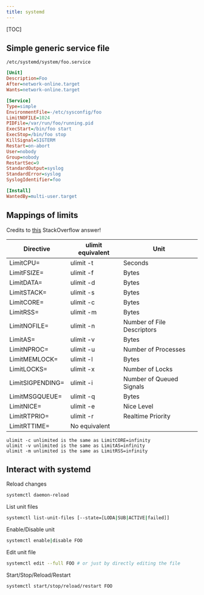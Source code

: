 ```yaml
---
title: systemd
---
```


[TOC]

## Simple generic service file

`/etc/systemd/system/foo.service`

```ini
[Unit]
Description=Foo
After=network-online.target
Wants=network-online.target

[Service]
Type=simple
EnvironmentFile=-/etc/sysconfig/foo
LimitNOFILE=1024
PIDFile=/var/run/foo/running.pid
ExecStart=/bin/foo start
ExecStop=/bin/foo stop
KillSignal=SIGTERM
Restart=on-abort
User=nobody
Group=nobody
RestartSec=9
StandardOutput=syslog
StandardError=syslog
SyslogIdentifier=foo

[Install]
WantedBy=multi-user.target
```

## Mappings of limits

Credits to [this](https://unix.stackexchange.com/questions/345595/how-to-set-ulimits-on-service-with-systemd/345596#345596) StackOverflow answer!

|Directive        |ulimit equivalent |    Unit |
|-----------------|------------------|----------|
|LimitCPU=|        ulimit -t|             Seconds|
|LimitFSIZE=|      ulimit -f|             Bytes|
|LimitDATA=|       ulimit -d|             Bytes|
|LimitSTACK=|      ulimit -s|             Bytes|
|LimitCORE=|       ulimit -c|             Bytes|
|LimitRSS=|        ulimit -m|             Bytes|
LimitNOFILE=|    ulimit -n|             Number of File Descriptors|
|LimitAS=|         ulimit -v|             Bytes|
LimitNPROC=|      ulimit -u|            Number of Processes|
|LimitMEMLOCK=|    ulimit -l|             Bytes|
LimitLOCKS=|      ulimit -x|             Number of Locks|
LimitSIGPENDING=| ulimit -i|             Number of Queued Signals|
|LimitMSGQUEUE=|   ulimit -q|             Bytes|
LimitNICE=|       ulimit -e|             Nice Level|
LimitRTPRIO=|     ulimit -r|            Realtime Priority|
LimitRTTIME=|     No equivalent|

```
ulimit -c unlimited is the same as LimitCORE=infinity
ulimit -v unlimited is the same as LimitAS=infinity
ulimit -m unlimited is the same as LimitRSS=infinity 
```

## Interact with systemd

Reload changes
```sh
systemctl daemon-reload
```

List unit files
```sh
systemctl list-unit-files [--state=[LODA|SUB|ACTIVE|failed]]
```

Enable/Disable unit
```sh
systemctl enable|disable FOO
```

Edit unit file
```sh
systemctl edit --full FOO # or just by directly editing the file
```

Start/Stop/Reload/Restart
```sh
systemctl start/stop/reload/restart FOO
```